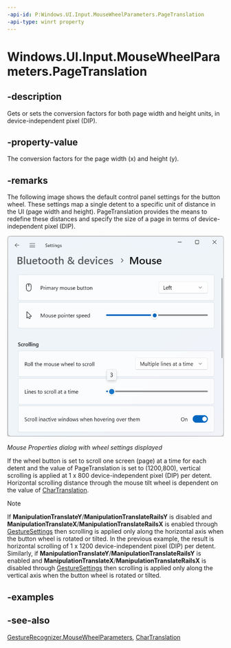 ```yaml
---
-api-id: P:Windows.UI.Input.MouseWheelParameters.PageTranslation
-api-type: winrt property
---
```


<!-- Property syntax
public Windows.Foundation.Point PageTranslation { get;  set; }
-->

# Windows.UI.Input.MouseWheelParameters.PageTranslation

## -description

Gets or sets the conversion factors for both page width and height units, in device-independent pixel (DIP).

## -property-value

The conversion factors for the page width (x) and height (y).

## -remarks

The following image shows the default control panel settings for the button wheel. These settings map a single detent to a specific unit of distance in the UI (page width and height). PageTranslation provides the means to redefine these distances and specify the size of a page in terms of device-independent pixel (DIP).

<img src="images/mouseproperties-buttonwheel.png" alt="Screenshot of the Mouse Settings page showing mouse wheel scrolling settings." />

*Mouse Properties dialog with wheel settings displayed*

If the wheel button is set to scroll one screen (page) at a time for each detent and the value of PageTranslation is set to (1200,800), vertical scrolling is applied at 1 x 800 device-independent pixel (DIP) per detent. Horizontal scrolling distance through the mouse tilt wheel is dependent on the value of [CharTranslation](mousewheelparameters_chartranslation.md).

> [!NOTE]
> If **ManipulationTranslateY**/**ManipulationTranslateRailsY** is disabled and **ManipulationTranslateX**/**ManipulationTranslateRailsX** is enabled through [GestureSettings](gesturerecognizer_gesturesettings.md) then scrolling is applied only along the horizontal axis when the button wheel is rotated or tilted. In the previous example, the result is horizontal scrolling of 1 x 1200 device-independent pixel (DIP) per detent. Similarly, if **ManipulationTranslateY**/**ManipulationTranslateRailsY** is enabled and **ManipulationTranslateX**/**ManipulationTranslateRailsX** is disabled through [GestureSettings](gesturerecognizer_gesturesettings.md) then scrolling is applied only along the vertical axis when the button wheel is rotated or tilted.

## -examples

## -see-also

[GestureRecognizer.MouseWheelParameters](gesturerecognizer_mousewheelparameters.md), [CharTranslation](mousewheelparameters_chartranslation.md)
